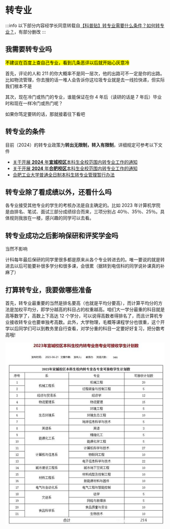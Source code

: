 # 转专业

:::info
以下部分内容经学长同意转载自[【科普贴】转专业需要什么条件？如何转专业？](https://tieba.baidu.com/p/8512145460)，有部分删改
:::

## 我需要转专业吗

<mark>不建议在百度上查自己专业，看到几条恶评以后就开始心灰意冷</mark>

首先，评论的人和 211 的你大概率不是同一层次，他的出路可不一定是你的出路。比如物流管理，你去搜的话一堆人会告诉你这垃圾专业就是去一线捡快递，但实际我们根本不是

其次，现在冷门或热门的专业，谁能保证在你 4 年后（读研的话是 7 年后）毕业时和现在一样冷门或热门呢？

如果你笃定要转的话，那就接着往下看吧

## 转专业的条件

目前（2024）的转专业政策为**转出无限制，转入有限制**，详细规定可参考以下文件

- [关于开展 **2024** 年**宣城校区**本科生全校范围内转专业工作的通知](https://xc.hfut.edu.cn/99/8b/c1955a39307/page.htm)
- [关于开展 **2024** 年**合肥校区**本科生全校范围内转专业工作的通知](https://jwc1.hfut.edu.cn/info/1013/3991.htm)
- [合肥工业大学普通全日制本科生转专业管理暂行办法](http://jwc.hfut.edu.cn/info/1234/4931.htm)

## 转专业除了看成绩以外，还看什么吗

各专业接受其他专业的学生的考核办法是自主确定的。比如 2023 年计算机学院是由排名、笔试、面试三部分成绩综合而来，三项分别占 40％、35％、25％。具体规则我放在一楼，感兴趣的同学可以去看。

## 转专业成功之后影响保研和评奖学金吗

当然不影响

计科每年最后保研的同学里很多都是原来从各个专业转进去的。唯一要说的就是转进去以后可能要补很多学分和很多课，会很累（据转到电信科的同学说补课真的补麻了）

## 打算转专业，我要做哪些准备

首先，转专业最重要的当然是排名要高（也就是平均分要高），而计算平均分的方法是加权平均分，即学分越高的科目占的权重越高。咱们大一学分最重的科目就是高等数学了，高数上下高达 12 个学分，可以说得高数者得排名了，而且计算机专业接收转专业也要单独考高数。此外，大学物理，毛概等课程学分也很重，这个开学以后同学们可以到教务里自行查看，对学分重的科目一定要好好复习，把分数考高哦!

![23年各专业转专业接收人数](./media/image14.jpeg)
